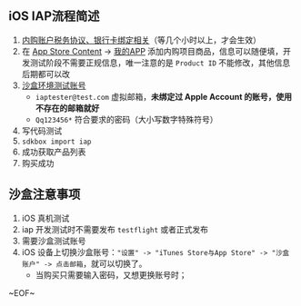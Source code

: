 ## iOS IAP流程简述



1.  [内购账户税务协议、银行卡绑定相关](https://appstoreconnect.apple.com/agreements/#/)（等几个小时以上，才会生效）
2.  在 [App Store Content](https://appstoreconnect.apple.com/) -> [我的APP](https://appstoreconnect.apple.com/apps) 添加内购项目商品，信息可以随便填，开发测试阶段不需要正规信息，唯一注意的是 `Product ID` 不能修改，其他信息后期都可以改
3.  [沙盒环境测试账号](https://appstoreconnect.apple.com/access/testers)
    -    `iaptester@test.com` 虚拟邮箱，**未绑定过 Apple Account 的账号，使用不存在的邮箱就好**
    -   `Qq123456*` 符合要求的密码（大小写数字特殊符号）
4.  写代码测试
  1.  `sdkbox import iap`
  2.  成功获取产品列表
  3.  购买成功



## 沙盒注意事项

1.  iOS 真机测试
2.  iap 开发测试时不需要发布 `testflight` 或者正式发布
3.  需要沙盒测试账号
4.  iOS 设备上切换沙盒账号：`"设置" -> "iTunes Store与App Store" -> "沙盒账户" -> 点击邮箱`，就可以切换了。
    -   当购买只需要输入密码，又想更换账号时；



~EOF~

